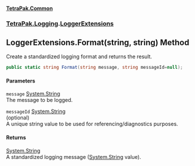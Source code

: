 #### [TetraPak.Common](index.md 'index')
### [TetraPak.Logging](TetraPak_Logging.md 'TetraPak.Logging').[LoggerExtensions](TetraPak_Logging_LoggerExtensions.md 'TetraPak.Logging.LoggerExtensions')
## LoggerExtensions.Format(string, string) Method
Create a standardized logging format and returns the result.  
```csharp
public static string Format(string message, string messageId=null);
```
#### Parameters
<a name='TetraPak_Logging_LoggerExtensions_Format(string_string)_message'></a>
`message` [System.String](https://docs.microsoft.com/en-us/dotnet/api/System.String 'System.String')  
The message to be logged.  
  
<a name='TetraPak_Logging_LoggerExtensions_Format(string_string)_messageId'></a>
`messageId` [System.String](https://docs.microsoft.com/en-us/dotnet/api/System.String 'System.String')  
(optional)<bt/>  
A unique string value to be used for referencing/diagnostics purposes.  
  
#### Returns
[System.String](https://docs.microsoft.com/en-us/dotnet/api/System.String 'System.String')  
A standardized logging message ([System.String](https://docs.microsoft.com/en-us/dotnet/api/System.String 'System.String') value).  
